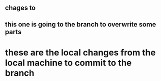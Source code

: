 ## chages to 
## this one is going to the branch to overwrite some parts
# these are the local changes from the local machine to commit to the branch

